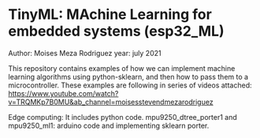 # TinyML: MAchine Learning for embedded systems (esp32_ML)
Author: Moises Meza Rodriguez
year: july 2021


This repository contains examples of how we can implement machine learning algorithms using python-sklearn, and then how to pass them to a microcontroller.
These examples are following in series of videos attached: https://www.youtube.com/watch?v=TRQMKp7B0MU&ab_channel=moisesstevendmezarodriguez

Edge computing: It includes python code.
mpu9250_dtree_porter1 and mpu9250_ml1: arduino code and implementing sklearn porter.



